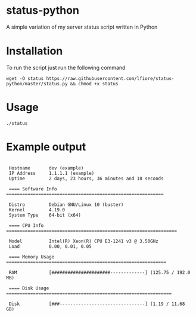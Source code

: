 # status-python
A simple variation of my server status script written in Python

# Installation
To run the script just run the following command

`wget -O status https://raw.githubusercontent.com/lfiore/status-python/master/status.py && chmod +x status`

# Usage

`./status`

# Example output

``` ==== Server Info =============================================================

 Hostname       dev (example)
 IP Address     1.1.1.1 (example)
 Uptime         2 days, 23 hours, 36 minutes and 18 seconds

 ==== Software Info ===========================================================

 Distro         Debian GNU/Linux 10 (buster)
 Kernel         4.19.0
 System Type    64-bit (x64)

 ==== CPU Info ================================================================

 Model          Intel(R) Xeon(R) CPU E3-1241 v3 @ 3.50GHz
 Load           0.00, 0.01, 0.05

 ==== Memory Usage ============================================================

 RAM            [######################-------------] (125.75 / 192.0 MB)

 ==== Disk Usage ==============================================================

 Disk           [###--------------------------------] (1.19 / 11.68 GB)
 ```

